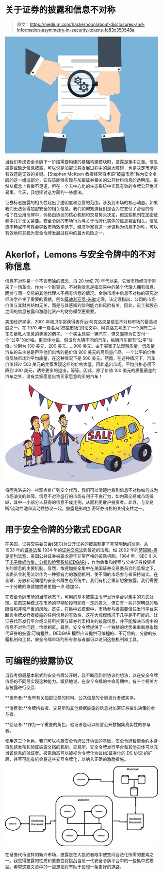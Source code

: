 # 关于证券的披露和信息不对称

> 原文：<https://medium.com/hackernoon/about-disclosures-and-information-asymmetry-in-security-tokens-fc83c350548a>

![](img/4869a348f6eb628d6cfd65fb30968f6c.png)

当我们考虑安全令牌下一阶段需要构建的基础构建模块时，披露是重中之重。信息披露或缺乏信息披露，可以说是加密证券发展过程中的最大障碍，也是决定市场是有效还是无效的关键。【Stephen McKeon 教授经常将术语“披露市场”称为安全令牌的这一组成部分，它应该能够实现与加密证券相关的公开材料信息的透明度。虽然从概念上看微不足道，但在一个去中心化的生态系统中实现有效的令牌公开绝非易事。今天，我想探讨这方面的一些想法。

证券标志披露的相关性超出了透明度和监管的范围，涉及到市场的核心动态。如果我们无法获得加密安全的相关信息，我们如何知道我们是否为它支付了合理的价格？在公用令牌中，价格由协议的核心机制和交易势头决定，但这些机制在加密证券中几乎无关紧要。安全令牌的市场行为与关于令牌化实体的信息紧密相关。信息流不畅或不可靠会导致市场效率低下。经济学家将这一术语称为信息不对称，可以有效地将其视为安全令牌发展过程中的最大风险之一。

# Akerlof，Lemons 与安全令牌中的不对称信息

信息不对称是一个不言而喻的概念，自 20 世纪 70 年代以来，它给市场经济学带来了一场革命。作为一个形容词，不对称信息是指交易中的某个代理人拥有信息，而参与同一交易的其他代理人不拥有信息的情况。金融市场中信息不对称的研究对经济学产生了重要的贡献，例如[莫迪利亚尼-米勒](https://www.investopedia.com/terms/m/modigliani-millertheorem.asp)定理，该定理指出，公司的市场价值与其财务结构无关，而是与其感知的盈利能力和风险有关。因此，员工和股东之间的信息披露和激励比资产的财务模型更重要。

美国经济学家、2001 年诺贝尔奖获得者乔治·阿克洛夫是信息不对称市场的最高权威之一。在 1970 年一篇名为[“柠檬市场”](https://en.wikipedia.org/wiki/The_Market_for_Lemons)的论文中，阿克洛夫考虑了一个拥有二手车质量私人信息的卖家的例子。一个买主想买一辆汽车，但又渴望为它支付一个“公平”的价格。更具体地说，假设有九辆不同的汽车，每辆汽车都有“公平”价值，分别为 100 美元、200 美元……900 美元。由于买家无法观察质量，低质量汽车的车主总是声称他们出售的是价值 900 美元的高质量产品。一个公平的价格将反映市场的平均质量，在这种情况下是 500 美元。然而，在这种情况下，汽车价值超过 500 美元的卖家发现这样的价格太低，因此退出市场。平均价格必须下降到 300 美元，诱导更多的退出，等等。因此，除了价值 100 美元的质量最差的汽车之外，没有卖家愿意出售买家愿意购买的汽车！

![](img/64fdd809aef9601717fed6736a6b5519.png)

将阿克洛夫的一些观点推广到安全代币，我们可以清楚地看到信息不对称如何成为市场演变的路障。信息不对称盛行的市场有利于不良行为，如内幕交易或市场操纵，其中一小部分人获得的信息不成比例，从而利用散户投资者。此外，与交易所/流动性池和流动性协议一起，披露是影响加密证券价格的关键支柱之一。

# 用于安全令牌的分散式 EDGAR

在美国，证券交易委员会(SEC)为公开证券的披露制定了非常明确的准则。从 1933 年的[证券法](https://www.investopedia.com/terms/s/securitiesact1933.asp)和 1934 年的[证券交易法](https://www.investopedia.com/terms/s/seact1934.asp)到最近的法规，如 2002 年的[萨班斯-奥克斯利法案](https://en.wikipedia.org/wiki/Sarbanes%E2%80%93Oxley_Act)，美国公共证券被要求遵守非常严格的披露机制。1984 年，SEC 引入了[电子数据收集、分析和检索系统(EDGAR)](https://www.sec.gov/edgar/searchedgar/webusers.htm) ，作为收集和搜索与公共证券投资相关的信息的主要机制。显然，埃德加完全集中在美国证券交易委员会的监督之下，该委员会利用法治作为一种强有力的激励机制，使不同的市场参与者保持诚实。在全球、分散和可编程的安全令牌生态系统中，我们有机会重新想象披露。我们需要一个分散的埃德加或者更酷一点:德加😊。

在安全令牌市场的当前状态下，可用的基本披露由令牌发行平台以集中的方式处理。虽然这种模式在市场的早期阶段可能有一定的意义，但它有一些非常明显的局限性和非常严重的风险。首先，在集中式模型中，市场参与者需要信任发行平台来断言令牌发行者披露的任何信息的有效性，这在大规模情况下几乎是不可能的。让证券代币发行平台或交易所托管与证券代币相关的披露信息，并不能解决市场中的信息不对称问题；恰恰相反。最后，安全令牌提供了一个独特的优势来重新想象现代证券的披露:可编程性。DEDGAR 模型应该提供可编程的、不可信的、分散的披露机制和工具，安全令牌市场的所有参与者都可以访问这些机制和工具。

# 可编程的披露协议

当我考虑最基本形式的安全令牌公开时，我不断回到新协议的想法，以在安全令牌市场的不同层实现这种能力。概括地说，在安全令牌的生命周期中，有三个相关方与披露进行交互:

**发布者:**发布有关加密证券的材料、公共信息的令牌发行者或实体。

**消费者:**令牌持有者、交易所和其他根据披露的信息对加密证券做出决策的参与者。

**验证者:**作为一个重要的角色，验证者是可以断言公开数据集真实性的参与者。

使用这三个角色，我们可以构建安全令牌公开协议的基础。安全令牌智能合约本身将包括发布和验证披露文档的机制。交易所、安全令牌发行平台和其他实体可以充当该信息的验证者。披露动态可以被视为令牌化协议(如证券化的 DS 协议)的扩展，甚至可能有机会将这些交互令牌化，以纳入正确的激励措施。

![](img/b4742a7dcb9627a3bfa49d955330db5e.png)

在证券代币这样的新兴市场，披露是在大投资者眼中使空间合法化所需的要素之一。我觉得披露的性质和重要性将挑战当前一代安全令牌平台中的一些集中式模型。希望这篇文章中的一些想法将有助于设想一条更好的道路。